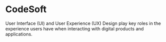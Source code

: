 # CodeSoft
User Interface (UI) and User Experience (UX) Design play key roles in the experience users have when interacting with digital products and applications. 
